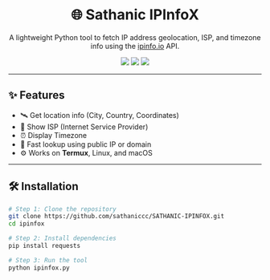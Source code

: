 <h1 align="center">🌐 Sathanic IPInfoX</h1>

<p align="center">
  A lightweight Python tool to fetch IP address geolocation, ISP, and timezone info using the <a href="https://ipinfo.io">ipinfo.io</a> API.
</p>

<p align="center">
  <img src="https://img.shields.io/badge/Platform-Termux%20%7C%20Linux-green?style=flat-square" />
  <img src="https://img.shields.io/badge/Language-Python-blue?style=flat-square" />
  <img src="https://img.shields.io/github/license/YourUsername/ipinfox?style=flat-square" />
</p>

---

## ✨ Features

- 🛰️ Get location info (City, Country, Coordinates)
- 🏢 Show ISP (Internet Service Provider)
- ⏰ Display Timezone
- 🔎 Fast lookup using public IP or domain
- ⚙️ Works on **Termux**, Linux, and macOS

---

## 🛠️ Installation

```bash
# Step 1: Clone the repository
git clone https://github.com/sathaniccc/SATHANIC-IPINFOX.git
cd ipinfox

# Step 2: Install dependencies
pip install requests

# Step 3: Run the tool
python ipinfox.py
